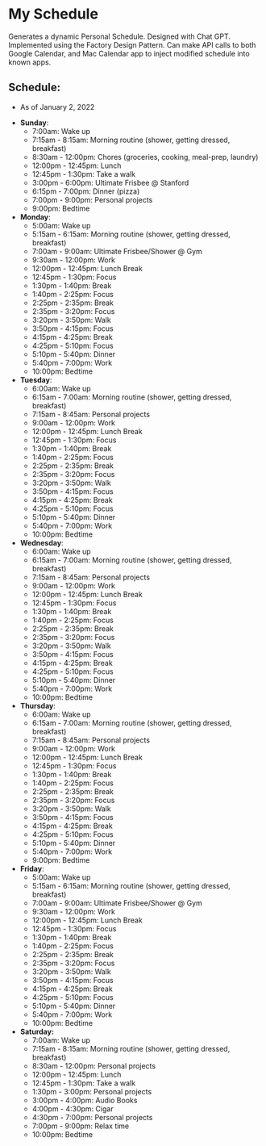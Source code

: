 # My Schedule
Generates a dynamic Personal Schedule. Designed with Chat GPT. Implemented using the Factory Design Pattern. Can make API calls to both Google Calendar, and Mac Calendar app to inject modified schedule into known apps.

## Schedule:
- As of January 2, 2022

* **Sunday**:
    - 7:00am: Wake up
    - 7:15am - 8:15am: Morning routine (shower, getting dressed, breakfast)
    - 8:30am - 12:00pm: Chores (groceries, cooking, meal-prep, laundry)
    - 12:00pm - 12:45pm: Lunch
    - 12:45pm - 1:30pm: Take a walk
    - 3:00pm - 6:00pm: Ultimate Frisbee @ Stanford
    - 6:15pm - 7:00pm: Dinner (pizza)
    - 7:00pm - 9:00pm: Personal projects
    - 9:00pm: Bedtime
* **Monday**:
    - 5:00am: Wake up
    - 5:15am - 6:15am: Morning routine (shower, getting dressed, breakfast)
    - 7:00am - 9:00am: Ultimate Frisbee/Shower @ Gym
    - 9:30am - 12:00pm: Work
    - 12:00pm - 12:45pm: Lunch Break
    - 12:45pm - 1:30pm: Focus
    - 1:30pm - 1:40pm: Break
    - 1:40pm - 2:25pm: Focus
    - 2:25pm - 2:35pm: Break
    - 2:35pm - 3:20pm: Focus
    - 3:20pm - 3:50pm: Walk
    - 3:50pm - 4:15pm: Focus
    - 4:15pm - 4:25pm: Break
    - 4:25pm - 5:10pm: Focus
    - 5:10pm - 5:40pm: Dinner
    - 5:40pm - 7:00pm: Work
    - 10:00pm: Bedtime
* **Tuesday**:
    - 6:00am: Wake up
    - 6:15am - 7:00am: Morning routine (shower, getting dressed, breakfast)
    - 7:15am - 8:45am: Personal projects
    - 9:00am - 12:00pm: Work
    - 12:00pm - 12:45pm: Lunch Break
    - 12:45pm - 1:30pm: Focus
    - 1:30pm - 1:40pm: Break
    - 1:40pm - 2:25pm: Focus
    - 2:25pm - 2:35pm: Break
    - 2:35pm - 3:20pm: Focus
    - 3:20pm - 3:50pm: Walk
    - 3:50pm - 4:15pm: Focus
    - 4:15pm - 4:25pm: Break
    - 4:25pm - 5:10pm: Focus
    - 5:10pm - 5:40pm: Dinner
    - 5:40pm - 7:00pm: Work
    - 10:00pm: Bedtime
* **Wednesday**:
    - 6:00am: Wake up
    - 6:15am - 7:00am: Morning routine (shower, getting dressed, breakfast)
    - 7:15am - 8:45am: Personal projects
    - 9:00am - 12:00pm: Work
    - 12:00pm - 12:45pm: Lunch Break
    - 12:45pm - 1:30pm: Focus
    - 1:30pm - 1:40pm: Break
    - 1:40pm - 2:25pm: Focus
    - 2:25pm - 2:35pm: Break
    - 2:35pm - 3:20pm: Focus
    - 3:20pm - 3:50pm: Walk
    - 3:50pm - 4:15pm: Focus
    - 4:15pm - 4:25pm: Break
    - 4:25pm - 5:10pm: Focus
    - 5:10pm - 5:40pm: Dinner
    - 5:40pm - 7:00pm: Work
    - 10:00pm: Bedtime
* **Thursday**:
    - 6:00am: Wake up
    - 6:15am - 7:00am: Morning routine (shower, getting dressed, breakfast)
    - 7:15am - 8:45am: Personal projects
    - 9:00am - 12:00pm: Work
    - 12:00pm - 12:45pm: Lunch Break
    - 12:45pm - 1:30pm: Focus
    - 1:30pm - 1:40pm: Break
    - 1:40pm - 2:25pm: Focus
    - 2:25pm - 2:35pm: Break
    - 2:35pm - 3:20pm: Focus
    - 3:20pm - 3:50pm: Walk
    - 3:50pm - 4:15pm: Focus
    - 4:15pm - 4:25pm: Break
    - 4:25pm - 5:10pm: Focus
    - 5:10pm - 5:40pm: Dinner
    - 5:40pm - 7:00pm: Work
    - 9:00pm: Bedtime
* **Friday**:
    - 5:00am: Wake up
    - 5:15am - 6:15am: Morning routine (shower, getting dressed, breakfast)
    - 7:00am - 9:00am: Ultimate Frisbee/Shower @ Gym
    - 9:30am - 12:00pm: Work
    - 12:00pm - 12:45pm: Lunch Break
    - 12:45pm - 1:30pm: Focus
    - 1:30pm - 1:40pm: Break
    - 1:40pm - 2:25pm: Focus
    - 2:25pm - 2:35pm: Break
    - 2:35pm - 3:20pm: Focus
    - 3:20pm - 3:50pm: Walk
    - 3:50pm - 4:15pm: Focus
    - 4:15pm - 4:25pm: Break
    - 4:25pm - 5:10pm: Focus
    - 5:10pm - 5:40pm: Dinner
    - 5:40pm - 7:00pm: Work
    - 10:00pm: Bedtime
* **Saturday:**
    - 7:00am: Wake up
    - 7:15am - 8:15am: Morning routine (shower, getting dressed, breakfast)
    - 8:30am - 12:00pm: Personal projects
    - 12:00pm - 12:45pm: Lunch
    - 12:45pm - 1:30pm: Take a walk
    - 1:30pm - 3:00pm: Personal projects
    - 3:00pm - 4:00pm: Audio Books
    - 4:00pm - 4:30pm: Cigar
    - 4:30pm - 7:00pm: Personal projects
    - 7:00pm - 9:00pm: Relax time
    - 10:00pm: Bedtime